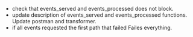 * check that events_served and events_processed does not block.
* update description of events_served and events_processed functions. Update postman and transformer.
* if all events requested the first path that failed Failes everything.
